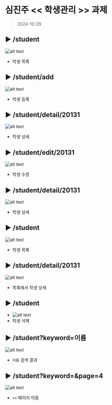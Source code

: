 # 심진주 << 학생관리 >> 과제

> 2024-10-29

## ▶ /student

![alt text](image.png)

- 학생 목록

## ▶ /student/add

![alt text](image-4.png)

- 학생 등록

## ▶ /student/detail/20131

![alt text](image-5.png)

- 학생 상세

## ▶ /student/edit/20131

![alt text](image-6.png)

- 학생 수정

## ▶ /student/detail/20131

![alt text](image-7.png)

- 학생 상세

## ▶ /student

![alt text](image-8.png)

- 학생 목록

## ▶ /student/detail/20131

![alt text](image-9.png)

- 목록에서 학생 상세

## ▶ /student

- ![alt text](image-10.png)
- 학생 삭제

## ▶ /student?keyword=이름

![alt text](image-1.png)

- `이름` 검색 결과

## ▶ /student?keyword=&page=4

![alt text](image-2.png)

- `>>` 페이지 이동
